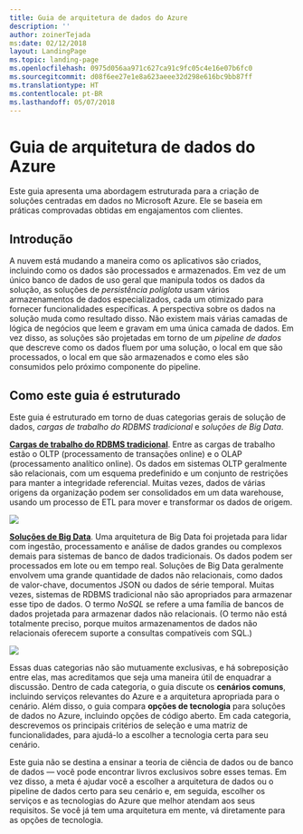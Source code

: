 ```yaml
---
title: Guia de arquitetura de dados do Azure
description: ''
author: zoinerTejada
ms:date: 02/12/2018
layout: LandingPage
ms.topic: landing-page
ms.openlocfilehash: 0975d056aa971c627ca91c9fc05c4e16e07b6fc0
ms.sourcegitcommit: d08f6ee27e1e8a623aeee32d298e616bc9bb87ff
ms.translationtype: HT
ms.contentlocale: pt-BR
ms.lasthandoff: 05/07/2018
---
```

# <a name="azure-data-architecture-guide"></a>Guia de arquitetura de dados do Azure

Este guia apresenta uma abordagem estruturada para a criação de soluções centradas em dados no Microsoft Azure. Ele se baseia em práticas comprovadas obtidas em engajamentos com clientes.

## <a name="introduction"></a>Introdução

A nuvem está mudando a maneira como os aplicativos são criados, incluindo como os dados são processados e armazenados. Em vez de um único banco de dados de uso geral que manipula todos os dados da solução, as soluções de _persistência poliglota_ usam vários armazenamentos de dados especializados, cada um otimizado para fornecer funcionalidades específicas. A perspectiva sobre os dados na solução muda como resultado disso. Não existem mais várias camadas de lógica de negócios que leem e gravam em uma única camada de dados. Em vez disso, as soluções são projetadas em torno de um *pipeline de dados* que descreve como os dados fluem por uma solução, o local em que são processados, o local em que são armazenados e como eles são consumidos pelo próximo componente do pipeline. 

## <a name="how-this-guide-is-structured"></a>Como este guia é estruturado

Este guia é estruturado em torno de duas categorias gerais de solução de dados, *cargas de trabalho do RDBMS tradicional* e *soluções de Big Data*. 

**[Cargas de trabalho do RDBMS tradicional](./relational-data/index.md)**. Entre as cargas de trabalho estão o OLTP (processamento de transações online) e o OLAP (processamento analítico online). Os dados em sistemas OLTP geralmente são relacionais, com um esquema predefinido e um conjunto de restrições para manter a integridade referencial. Muitas vezes, dados de várias origens da organização podem ser consolidados em um data warehouse, usando um processo de ETL para mover e transformar os dados de origem.

![](./images/guide-rdbms.svg)

**[Soluções de Big Data](./big-data/index.md)**. Uma arquitetura de Big Data foi projetada para lidar com ingestão, processamento e análise de dados grandes ou complexos demais para sistemas de banco de dados tradicionais. Os dados podem ser processados em lote ou em tempo real. Soluções de Big Data geralmente envolvem uma grande quantidade de dados não relacionais, como dados de valor-chave, documentos JSON ou dados de série temporal. Muitas vezes, sistemas de RDBMS tradicional não são apropriados para armazenar esse tipo de dados. O termo *NoSQL* se refere a uma família de bancos de dados projetada para armazenar dados não relacionais. (O termo não está totalmente preciso, porque muitos armazenamentos de dados não relacionais oferecem suporte a consultas compatíveis com SQL.)

![](./images/guide-big-data.svg)

Essas duas categorias não são mutuamente exclusivas, e há sobreposição entre elas, mas acreditamos que seja uma maneira útil de enquadrar a discussão. Dentro de cada categoria, o guia discute os **cenários comuns**, incluindo serviços relevantes do Azure e a arquitetura apropriada para o cenário. Além disso, o guia compara **opções de tecnologia** para soluções de dados no Azure, incluindo opções de código aberto. Em cada categoria, descrevemos os principais critérios de seleção e uma matriz de funcionalidades, para ajudá-lo a escolher a tecnologia certa para seu cenário. 

Este guia não se destina a ensinar a teoria de ciência de dados ou de banco de dados &mdash; você pode encontrar livros exclusivos sobre esses temas. Em vez disso, a meta é ajudar você a escolher a arquitetura de dados ou o pipeline de dados certo para seu cenário e, em seguida, escolher os serviços e as tecnologias do Azure que melhor atendam aos seus requisitos. Se você já tem uma arquitetura em mente, vá diretamente para as opções de tecnologia.
